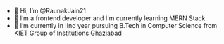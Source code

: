 - 👋 Hi, I’m @RaunakJain21
- 👀 I’m a frontend developer and I'm currently learning MERN Stack
- 🌱 I’m currently in IInd year pursuing B.Tech in Computer Science from KIET Group of Institutions Ghaziabad

<!---
RaunakJain21/RaunakJain21 is a ✨ special ✨ repository because its `README.md` (this file) appears on your GitHub profile.
You can click the Preview link to take a look at your changes.
--->

